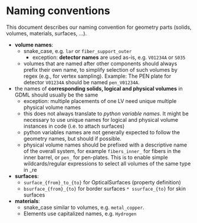 # Naming conventions

This document describes our naming convention for geometry parts (solids,
volumes, materials, surfaces, ...).

- **volume names**:
  - snake_case, e.g. `lar` or `fiber_support_outer`
    - exception: **detector names** are used as-is, e.g. `V01234A` or `S035`
  - volumes that are named after other components should always prefix their own
    name, to simplify selection of such volumes by regex (e.g., for vertex
    sampling). Example: The PEN plate for detector `V01234A` should be named
    `pen_V01234A`.
- the names of **corresponding solids, logical and physical volumes** in GDML
  should usually be the same
  - exception: multiple placements of one LV need unique multiple physical
    volume names
  - this does not always translate to _python variable names_. It might be
    necessary to use unique names for logical and physical volume instances in
    code (i.e. to attach surfaces)
  - python variables names are not generally expected to follow the geometry
    names, but should if possible.
  - physical volume names should be prefixed with a descriptive name of the
    overall system, for example `fibers_inner_` for fibers in the inner barrel,
    or `pen_` for pen-plates. This is to enable simple wildcards/regular
    expressions to select all volumes of the same type in \_re
- **surfaces**:
  - `surface_{from}_to_{to}` for OpticalSurfaces (property definition)
  - `bsurface_{from}_{to}` for border surfaces `* ssurface_{to}` for skin
    surfaces
- **materials**:
  - snake_case similar to volumes, e.g. `metal_copper`.
  - Elements use capitalized names, e.g. `Hydrogen`
